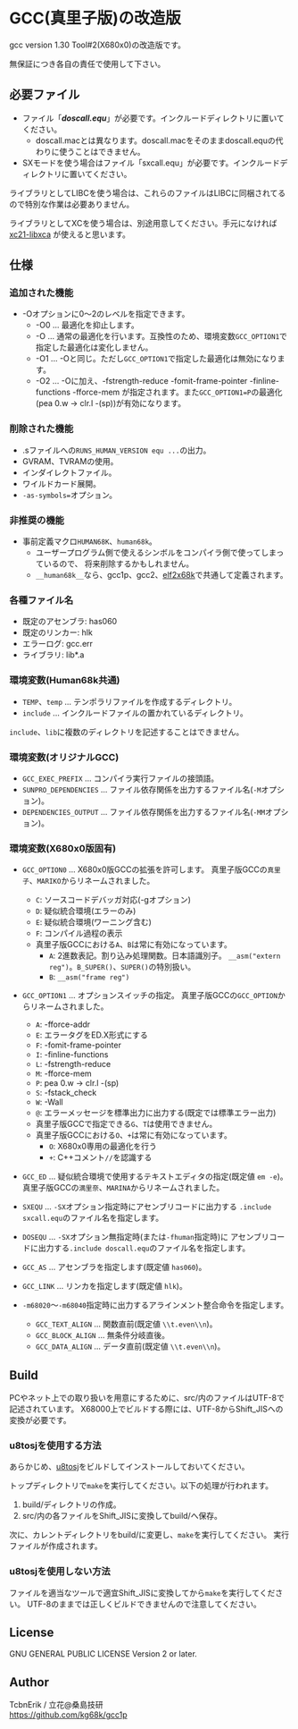 # GCC(真里子版)の改造版
gcc version 1.30 Tool#2(X680x0)の改造版です。

無保証につき各自の責任で使用して下さい。


## 必要ファイル

* ファイル「***doscall.equ***」が必要です。インクルードディレクトリに置いてください。
  * doscall.macとは異なります。doscall.macをそのままdoscall.equの代わりに使うことはできません。
* SXモードを使う場合はファイル「sxcall.equ」が必要です。インクルードディレクトリに置いてください。

ライブラリとしてLIBCを使う場合は、これらのファイルはLIBCに同梱されてるので特別な作業は必要ありません。

ライブラリとしてXCを使う場合は、別途用意してください。手元になければ
[xc21-libxca](https://github.com/kg68k/xc21-libxca/releases)
が使えると思います。


## 仕様

### 追加された機能
* -Oオプションに0～2のレベルを指定できます。
  * -O0 ... 最適化を抑止します。
  * -O  ... 通常の最適化を行います。互換性のため、環境変数`GCC_OPTION1`で指定した最適化は変化しません。
  * -O1 ... -Oと同じ。ただし`GCC_OPTION1`で指定した最適化は無効になります。
  * -O2 ... -Oに加え、-fstrength-reduce -fomit-frame-pointer -finline-functions -fforce-mem
            が指定されます。また`GCC_OPTION1=P`の最適化(pea 0.w → clr.l -(sp))が有効になります。

### 削除された機能

* .sファイルへの`RUNS_HUMAN_VERSION equ ...`の出力。
* GVRAM、TVRAMの使用。
* インダイレクトファイル。
* ワイルドカード展開。
* `-as-symbols=`オプション。

### 非推奨の機能
* 事前定義マクロ`HUMAN68K`、`human68k`。
  * ユーザープログラム側で使えるシンボルをコンパイラ側で使ってしまっているので、
    将来削除するかもしれません。
  * `__human68k__`なら、gcc1p、gcc2、[elf2x68k](https://github.com/yunkya2/elf2x68k)で共通して定義されます。

### 各種ファイル名

* 既定のアセンブラ: has060
* 既定のリンカー: hlk
* エラーログ: gcc.err
* ライブラリ: lib\*.a


### 環境変数(Human68k共通)

* `TEMP`、`temp` ... テンポラリファイルを作成するディレクトリ。
* `include` ... インクルードファイルの置かれているディレクトリ。

`include`、`lib`に複数のディレクトリを記述することはできません。


### 環境変数(オリジナルGCC)

* `GCC_EXEC_PREFIX` ... コンパイラ実行ファイルの接頭語。
* `SUNPRO_DEPENDENCIES` ... ファイル依存関係を出力するファイル名(`-M`オプション)。
* `DEPENDENCIES_OUTPUT` ... ファイル依存関係を出力するファイル名(`-MM`オプション)。


### 環境変数(X680x0版固有)

* `GCC_OPTION0` ... X680x0版GCCの拡張を許可します。
  真里子版GCCの`真里子`、`MARIKO`からリネームされました。
  * `C`: ソースコードデバッガ対応(-gオプション)
  * `D`: 疑似統合環境(エラーのみ)
  * `E`: 疑似統合環境(ワーニング含む)
  * `F`: コンパイル過程の表示
  * 真里子版GCCにおける`A`、`B`は常に有効になっています。
    * `A`: 2進数表記。割り込み処理関数。日本語識別子。
      `__asm("extern reg")`。`B_SUPER()`、`SUPER()`の特別扱い。
    * `B`: `__asm("frame reg")`

* `GCC_OPTION1` ... オプションスイッチの指定。
  真里子版GCCの`GCC_OPTION`からリネームされました。
  * `A`: -fforce-addr
  * `E`: エラータグをED.X形式にする
  * `F`: -fomit-frame-pointer
  * `I`: -finline-functions
  * `L`: -fstrength-reduce
  * `M`: -fforce-mem
  * `P`: pea 0.w → clr.l -(sp)
  * `S`: -fstack_check
  * `W`: -Wall
  * `@`: エラーメッセージを標準出力に出力する(既定では標準エラー出力)
  * 真里子版GCCで指定できる`G`、`T`は使用できません。
  * 真里子版GCCにおける`O`、`+`は常に有効になっています。
    * `O`: X680x0専用の最適化を行う
    * `+`: C++コメント`//`を認識する

* `GCC_ED` ... 疑似統合環境で使用するテキストエディタの指定(既定値 `em -e`)。
  真里子版GCCの`満里奈`、`MARINA`からリネームされました。

* `SXEQU` ... `-SX`オプション指定時にアセンブリコードに出力する
  `.include sxcall.equ`のファイル名を指定します。

* `DOSEQU` ... `-SX`オプション無指定時(または`-fhuman`指定時)に
  アセンブリコードに出力する`.include doscall.equ`のファイル名を指定します。

* `GCC_AS` ... アセンブラを指定します(既定値 `has060`)。

* `GCC_LINK` ... リンカを指定します(既定値 `hlk`)。

* `-m68020`～`-m68040`指定時に出力するアラインメント整合命令を指定します。
  * `GCC_TEXT_ALIGN` ... 関数直前(既定値 `\\t.even\\n`)。
  * `GCC_BLOCK_ALIGN` ... 無条件分岐直後。
  * `GCC_DATA_ALIGN` ... データ直前(既定値 `\\t.even\\n`)。


## Build
PCやネット上での取り扱いを用意にするために、src/内のファイルはUTF-8で記述されています。
X68000上でビルドする際には、UTF-8からShift_JISへの変換が必要です。

### u8tosjを使用する方法

あらかじめ、[u8tosj](https://github.com/kg68k/u8tosj)をビルドしてインストールしておいてください。

トップディレクトリで`make`を実行してください。以下の処理が行われます。
1. build/ディレクトリの作成。
2. src/内の各ファイルをShift_JISに変換してbuild/へ保存。

次に、カレントディレクトリをbuild/に変更し、`make`を実行してください。
実行ファイルが作成されます。

### u8tosjを使用しない方法

ファイルを適当なツールで適宜Shift_JISに変換してから`make`を実行してください。
UTF-8のままでは正しくビルドできませんので注意してください。


## License
GNU GENERAL PUBLIC LICENSE Version 2 or later.


## Author
TcbnErik / 立花@桑島技研  
https://github.com/kg68k/gcc1p
